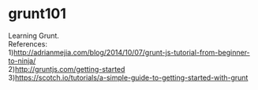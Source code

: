 # grunt101

Learning Grunt.  
References:  
1)http://adrianmejia.com/blog/2014/10/07/grunt-js-tutorial-from-beginner-to-ninja/  
2)http://gruntjs.com/getting-started  
3)https://scotch.io/tutorials/a-simple-guide-to-getting-started-with-grunt  
